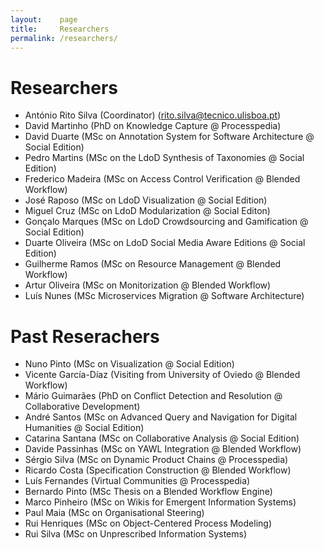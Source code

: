 ```yaml
---
layout:    page
title:     Researchers
permalink: /researchers/
---
```



# Researchers

- António Rito Silva (Coordinator) (rito.silva@tecnico.ulisboa.pt)
- David Martinho (PhD on Knowledge Capture @ Processpedia)
- David Duarte (MSc on Annotation System for Software Architecture @ Social Edition)
- Pedro Martins (MSc on the LdoD Synthesis of Taxonomies @ Social Edition)
- Frederico Madeira (MSc on Access Control Verification @ Blended Workflow)
- José Raposo (MSc on LdoD Visualization @ Social Edition) 
- Miguel Cruz (MSc on LdoD Modularization @ Social Editon)
- Gonçalo Marques (MSc on LdoD Crowdsourcing and Gamification @ Social Edition)
- Duarte Oliveira (MSc on LdoD Social Media Aware Editions @ Social Edition)
- Guilherme Ramos (MSc on Resource Management @ Blended Workflow)
- Artur Oliveira (MSc on Monitorization @ Blended Workflow)
- Luís Nunes (MSc Microservices Migration @ Software Architecture)

# Past Reserachers

- Nuno Pinto (MSc on Visualization @ Social Edition)
- Vicente García-Díaz (Visiting from University of Oviedo @ Blended Workflow)
- Mário Guimarães (PhD on Conflict Detection and Resolution @ Collaborative Development)
- André Santos (MSc on Advanced Query and Navigation for Digital Humanities @ Social Edition)
- Catarina Santana (MSc on Collaborative Analysis @ Social Edition)
- Davide Passinhas (MSc on YAWL Integration @ Blended Workflow)
- Sérgio Silva (MSc on Dynamic Product Chains @ Processpedia)
- Ricardo Costa (Specification Construction @ Blended Workflow)
- Luís Fernandes (Virtual Communities @ Processpedia)
- Bernardo Pinto (MSc Thesis on a Blended Workflow Engine)
- Marco Pinheiro (MSc on Wikis for Emergent Information Systems)
- Paul Maia (MSc on Organisational Steering)
- Rui Henriques (MSc on Object-Centered Process Modeling)
- Rui Silva (MSc on Unprescribed Information Systems)
